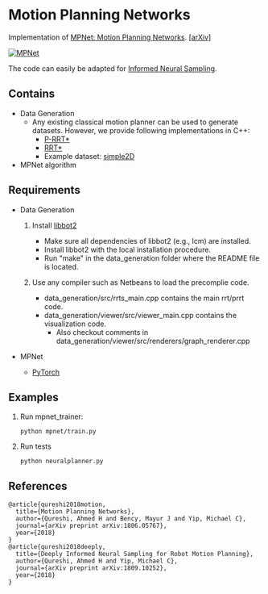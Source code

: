 # Motion Planning Networks
Implementation of [MPNet: Motion Planning Networks](https://sites.google.com/view/mpnet). [[arXiv]](https://arxiv.org/abs/1806.05767)  

[![MPNet](https://img.youtube.com/vi/3hQzWDLfDxA/0.jpg)](https://www.youtube.com/watch?v=3hQzWDLfDxA)

The code can easily be adapted for [Informed Neural Sampling](https://arxiv.org/abs/1809.10252).

## Contains
* Data Generation
	* Any existing classical motion planner can be used to generate datasets. However, we provide following implementations in C++:
		* [P-RRT*](https://link.springer.com/article/10.1007/s10514-015-9518-0)
		* [RRT*](https://arxiv.org/abs/1105.1186)
		* Example dataset: [simple2D](https://drive.google.com/open?id=1oADJ85qxb3WKHXE4Bj6lwio-soGOktRa)
* MPNet algorithm

## Requirements
* Data Generation

	1. Install [libbot2]( https://github.com/libbot2/libbot2)
		* Make sure all dependencies of libbot2 (e.g., lcm) are installed.
		* Install libbot2 with the local installation procedure.
		* Run "make" in the data_generation folder where the README file is located.

	2. Use any compiler such as Netbeans to load the precomplie code.
		* data_generation/src/rrts_main.cpp contains the main rrt/prrt code. 	
		* data_generation/viewer/src/viewer_main.cpp contains the visualization code.
			* Also checkout comments in data_generation/viewer/src/renderers/graph_renderer.cpp 	

* MPNet
	* [PyTorch](http://pytorch.org/) 


## Examples

1. Run mpnet_trainer:
	
    ```python mpnet/train.py```
    
2. Run tests
	
    ```python neuralplanner.py``` 

## References

```
@article{qureshi2018motion,
  title={Motion Planning Networks},
  author={Qureshi, Ahmed H and Bency, Mayur J and Yip, Michael C},
  journal={arXiv preprint arXiv:1806.05767},
  year={2018}
}
@article{qureshi2018deeply,
  title={Deeply Informed Neural Sampling for Robot Motion Planning},
  author={Qureshi, Ahmed H and Yip, Michael C},
  journal={arXiv preprint arXiv:1809.10252},
  year={2018}
}
```


